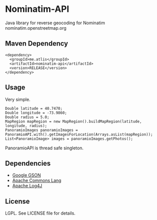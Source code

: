# Nominatim-API
Java library for reverse geocoding for Nominatim nominatim.openstreetmap.org

## Maven Dependency
```
<dependency>
  <groupId>me.atlis</groupId>
  <artifactId>nominatim-api</artifactId>
  <version>RELEASE</version>
</dependency>
```

## Usage

Very simple.

```
Double latitude = 40.7470;
Double longitude = -73.9860;
Double radius = 5.0;
MapRegion mapRegion = new MapRegion().buildMapRegion(latitude, longitude, radius);
PanoramioImages panoramioImages = PanoramioAPI.with().getImagesForLocation(Arrays.asList(mapRegion));
List<PanoramioImage> images = panoramioImages.getPhotos();
```

PanoramioAPI is thread safe singleton.

## Dependencies

* [Google GSON](https://github.com/google/gson)
* [Apache Commons Lang](http://commons.apache.org/proper/commons-lang/)
* [Apache Log4J](http://logging.apache.org/log4j/2.x/)

## License

LGPL. See LICENSE file for details.


